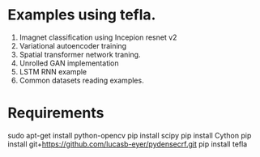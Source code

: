 # Examples using tefla.

1. Imagnet classification using Incepion resnet v2
2. Variational autoencoder training
3. Spatial transformer network traning.
4. Unrolled GAN implementation
5. LSTM RNN example
6. Common datasets reading examples. 


# Requirements
sudo apt-get install python-opencv
pip install scipy
pip install Cython
pip install git+https://github.com/lucasb-eyer/pydensecrf.git
pip install tefla

